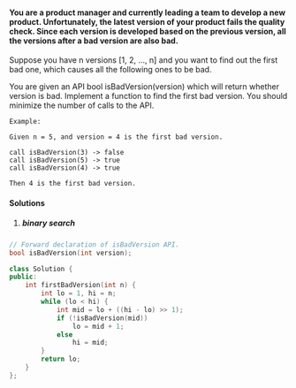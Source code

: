 #### You are a product manager and currently leading a team to develop a new product. Unfortunately, the latest version of your product fails the quality check. Since each version is developed based on the previous version, all the versions after a bad version are also bad.

Suppose you have n versions [1, 2, ..., n] and you want to find out the first bad one, which causes all the following ones to be bad.

You are given an API bool isBadVersion(version) which will return whether version is bad. Implement a function to find the first bad version. You should minimize the number of calls to the API.

```
Example:

Given n = 5, and version = 4 is the first bad version.

call isBadVersion(3) -> false
call isBadVersion(5) -> true
call isBadVersion(4) -> true

Then 4 is the first bad version. 
```

#### Solutions

1. ##### binary search

```cpp
// Forward declaration of isBadVersion API.
bool isBadVersion(int version);

class Solution {
public:
    int firstBadVersion(int n) {
        int lo = 1, hi = n;
        while (lo < hi) {
            int mid = lo + ((hi - lo) >> 1);
            if (!isBadVersion(mid))
                lo = mid + 1;
            else
                hi = mid;
        }
        return lo;
    }
};
```